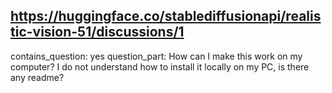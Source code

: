 ## https://huggingface.co/stablediffusionapi/realistic-vision-51/discussions/1

contains_question: yes
question_part: How can I make this work on my computer? I do not understand how to install it locally on my PC, is there any readme?